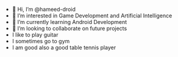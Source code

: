 - 👋 Hi, I’m @hameed-droid
- 👀 I’m interested in Game Development and Artificial Intelligence
- 🌱 I’m currently learning Android Development
- 💞️ I’m looking to collaborate on future projects
- I like to play guitar
- I sometimes go to gym
- I am good also a good table tennis player

<!---
hameed-droid/hameed-droid is a ✨ special ✨ repository because its `README.md` (this file) appears on your GitHub profile.
You can click the Preview link to take a look at your changes.
--->
